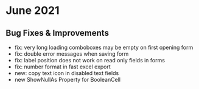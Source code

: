 # June 2021

## Bug Fixes & Improvements

- fix: very long loading comboboxes may be empty on first opening form
- fix: double error messages when saving form
- fix: label position does not work on read only fields in forms
- fix: number format in fast excel export
- new: copy text icon in disabled text fields
- new ShowNullAs Property for BooleanCell